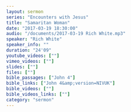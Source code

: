 ```yaml
---
layout: sermon
series: "Encounters with Jesus"
title: "Samaritan Woman"
date: "2017-03-19 18:30:00"
audio: "/documents/2017-03-19 Rich White.mp3"
speaker: "Rich White"
speaker_info: ""
duration: "24'09"
youtube_videos: [""]
vimeo_videos: [""]
slides: [""]
files: [""]
bible_passages: ["John 4"]
bible_links: ["John 4&amp;version=NIVUK"]
bible_videos: [""]
bible_videos_links: [""]
category: "sermon"
---
```


